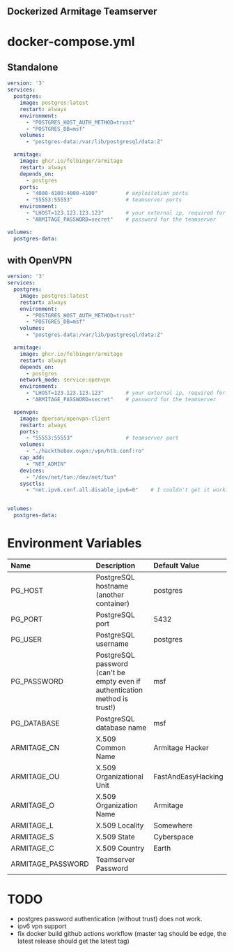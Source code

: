 ## Dockerized Armitage Teamserver

# docker-compose.yml
## Standalone
```yaml
version: '3'
services:
  postgres:
    image: postgres:latest
    restart: always
    environment:
      - "POSTGRES_HOST_AUTH_METHOD=trust"
      - "POSTGRES_DB=msf"
    volumes:
      - "postgres-data:/var/lib/postgresql/data:Z"

  armitage:
    image: ghcr.io/felbinger/armitage
    restart: always
    depends_on:
      - postgres
    ports:
      - "4000-4100:4000-4100"         # exploitation ports
      - "55553:55553"                 # teamserver ports
    environment:
      - "LHOST=123.123.123.123"       # your external ip, required for teamserver start, default is container ip
      - "ARMITAGE_PASSWORD=secret"    # password for the teamserver

volumes:
  postgres-data:
```

## with OpenVPN
```yaml
version: '3'
services:
  postgres:
    image: postgres:latest
    restart: always
    environment:
      - "POSTGRES_HOST_AUTH_METHOD=trust"
      - "POSTGRES_DB=msf"
    volumes:
      - "postgres-data:/var/lib/postgresql/data:Z"

  armitage:
    image: ghcr.io/felbinger/armitage
    restart: always
    depends_on:
      - postgres
    network_mode: service:openvpn
    environment:
      - "LHOST=123.123.123.123"       # your external ip, required for teamserver start, default is container ip
      - "ARMITAGE_PASSWORD=secret"    # password for the teamserver

  openvpn:
    image: dperson/openvpn-client
    restart: always
    ports:
      - "55553:55553"                 # teamserver port
    volumes:
      - "./hackthebox.ovpn:/vpn/htb.conf:ro"
    cap_add:
      - "NET_ADMIN"
    devices:
      - "/dev/net/tun:/dev/net/tun"
    sysctls:
      - "net.ipv6.conf.all.disable_ipv6=0"    # I couldn't get it working with ipv6 support yet...


volumes:
  postgres-data:
```

# Environment Variables
|        Name       |                                  Description                                 |    Default Value   |
|:------------------|:-----------------------------------------------------------------------------|:-------------------|
| PG_HOST           | PostgreSQL hostname (another container)                                      | postgres           |
| PG_PORT           | PostgreSQL port                                                              | 5432               |
| PG_USER           | PostgreSQL username                                                          | postgres           |
| PG_PASSWORD       | PostgreSQL password (can't be empty even if authentication method is trust!) | msf                |
| PG_DATABASE       | PostgreSQL database name                                                     | msf                |
| ARMITAGE_CN       | X.509 Common Name                                                            | Armitage Hacker    |
| ARMITAGE_OU       | X.509 Organizational Unit                                                    | FastAndEasyHacking |
| ARMITAGE_O        | X.509 Organization Name                                                      | Armitage           |
| ARMITAGE_L        | X.509 Locality                                                               | Somewhere          |
| ARMITAGE_S        | X.509 State                                                                  | Cyberspace         |
| ARMITAGE_C        | X.509 Country                                                                | Earth              |
| ARMITAGE_PASSWORD | Teamserver Password                                                          |                    |

# TODO
* postgres password authentication (without trust) does not work.
* ipv6 vpn support
* fix docker build github actions workflow (master tag should be edge, the latest release should get the latest tag)